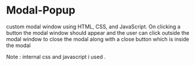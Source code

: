 # Modal-Popup
 custom modal window using HTML, CSS, and JavaScript. On clicking a button the modal window should appear and the user can click outside the modal window to close the modal along with a close button which is inside the modal


 Note : internal css and javascript i used .
